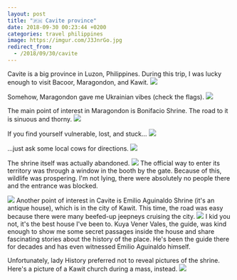 ```yaml
---
layout: post
title: "🇵🇭 Cavite province"
date: 2018-09-30 00:23:44 +0200
categories: travel philippines
image: https://imgur.com/J3JnrGo.jpg
redirect_from:
  - /2018/09/30/cavite
---
```


Cavite is a big province in Luzon, Philippines. During this trip, I was lucky enough to visit Bacoor, Maragondon, and Kawit.
<img src="https://imgur.com/J3JnrGo.jpg" loading="lazy"/>

Somehow, Maragondon gave me Ukrainian vibes (check the flags).
<img src="https://imgur.com/ci7OGvC.jpg" loading="lazy"/>

The main point of interest in Maragondon is Bonifacio Shrine. The road to it is sinuous and thorny.
<img src="https://imgur.com/MrJUU0K.jpg" loading="lazy"/>

If you find yourself vulnerable, lost, and stuck...
<img src="https://imgur.com/darvhIo.jpg" loading="lazy"/>

...just ask some local cows for directions.
<img src="https://imgur.com/tsMT33n.jpg" loading="lazy"/>

The shrine itself was actually abandoned.
<img src="https://imgur.com/OY8RjSn.jpg" loading="lazy"/>
The official way to enter its territory was through a window in the booth by the gate. Because of this, wildlife was prospering. I'm not lying, there were absolutely no people there and the entrance was blocked.

<img src="https://imgur.com/FECDShz.jpg" loading="lazy"/>
Another point of interest in Cavite is Emilio Aguinaldo Shrine (it's an antique house), which is in the city of Kawit. This time, the road was easy because there were many beefed-up jeepneys cruising the city.

<img src="https://imgur.com/U6pcCpC.jpg" loading="lazy"/>
I kid you not, it's the best house I've been to. Kuya Vener Vales, the guide, was kind enough to show me some secret passages inside the house and share fascinating stories about the history of the place. He's been the guide there for decades and has even witnessed Emilio Aguinaldo himself.

Unfortunately, lady History preferred not to reveal pictures of the shrine. Here's a picture of a Kawit church during a mass, instead.
<img src="https://imgur.com/s7Y79YU.jpg" loading="lazy"/>
